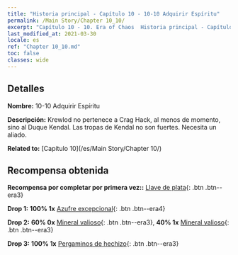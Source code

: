 ```yaml
---
title: "Historia principal - Capítulo 10 - 10-10 Adquirir Espíritu"
permalink: /Main Story/Chapter 10_10/
excerpt: "Capítulo 10 - 10. Era of Chaos  Historia principal - Capítulo 10_10. 10-10 Adquirir Espíritu"
last_modified_at: 2021-03-30
locale: es
ref: "Chapter 10_10.md"
toc: false
classes: wide
---
```


## Detalles

 **Nombre:** 10-10 Adquirir Espíritu

 **Descripción:** Krewlod no pertenece a Crag Hack, al menos de momento, sino al Duque Kendal. Las tropas de Kendal no son fuertes. Necesita un aliado.

 **Related to:** [Capítulo 10](/es/Main Story/Chapter 10/)

## Recompensa obtenida

 **Recompensa por completar por primera vez::** [Llave de plata](/es/Items/con_693/){: .btn .btn--era3}

 **Drop 1:** **100% 1x** [Azufre excepcional](/es/Items/mat_36/){: .btn .btn--era4}

 **Drop 2:** **60% 0x** [Mineral valioso](/es/Items/mat_26/){: .btn .btn--era3}, **40% 1x** [Mineral valioso](/es/Items/mat_26/){: .btn .btn--era3}

 **Drop 3:** **100% 1x** [Pergaminos de hechizo](/es/Items/con_694/){: .btn .btn--era3}

